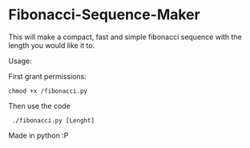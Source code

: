 # Fibonacci-Sequence-Maker
This will make a compact, fast and simple fibonacci sequence with the length you would like it to.

Usage:


First grant permissions:
  
  ```chmod +x /fibonacci.py```


Then use the code
    
  
  ``` ./fibonacci.py [Lenght]```

   
   

Made in python :P
